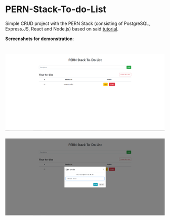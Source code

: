 # PERN-Stack-To-do-List
Simple CRUD project with the PERN Stack (consisting of PostgreSQL, Express.JS, React and Node.js) based on said [tutorial](https://www.youtube.com/watch?v=ldYcgPKEZC8).

**Screenshots for demonstration**:

# ![](./assets/Screenshot_1.png)
![](./assets/Screenshot_2.png)